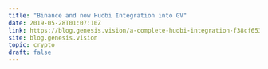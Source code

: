 ```yaml
---
title: "Binance and now Huobi Integration into GV"
date: 2019-05-28T01:07:10Z
link: https://blog.genesis.vision/a-complete-huobi-integration-f38cf65369ea?utm_medium=RSS&utm_source=hune
site: blog.genesis.vision
topic: crypto
draft: false
---
```


